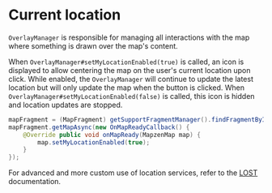 # Current location

`OverlayManager` is responsible for managing all interactions with the map where something is drawn over the map's content.

When `OverlayManager#setMyLocationEnabled(true)` is called, an icon is displayed to allow centering the map on the user's current location upon click. While enabled, the `OverlayManager` will continue to update the latest location but will only update the map when the button is clicked. When `OverlayManager#setMyLocationEnabled(false)` is called, this icon is hidden and location updates are stopped.

```java
mapFragment = (MapFragment) getSupportFragmentManager().findFragmentById(R.id.fragment);
mapFragment.getMapAsync(new OnMapReadyCallback() {
    @Override public void onMapReady(MapzenMap map) {
        map.setMyLocationEnabled(true);
    }
});
```

For advanced and more custom use of location services, refer to the [LOST](https://github.com/mapzen/LOST) documentation.
